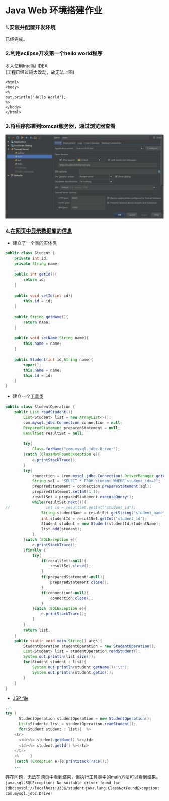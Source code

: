 # Java Web 环境搭建作业

### 1.安装并配置开发环境
已经完成。

### 2.利用eclipse开发第一个hello world程序
本人使用IntelliJ IDEA<br>
(工程已经过较大改动，故无法上图)
<br>
```
<html>
<body>
<%
out.println("Hello World");
%>
</body>
</html>
```

### 3.将程序部署到tomcat服务器，通过浏览器查看
![部署到tomcat](image/tomcat.png)

### 4.[在网页中显示数据库的信息](https://github.com/AvengerK/testJavaWebJSP/tree/master/javaWebCourse)
* 建立了一个[表的实体类](resources/Student.java)
```Java
public class Student {
    private int id;
    private String name;

    public int getId(){
        return id;
    }

    public void setId(int id){
        this.id = id;
    }

    public String getName(){
        return name;
    }

    public void setName(String name){
        this.name = name;
    }

    public Student(int id,String name){
        super();
        this.name = name;
        this.id = id;
    }
}
```
* 建立一个[工具类](resources/StudentOperation.java)
```Java
public class StudentOperation {
    public List readStudent(){
        List<Student> list = new ArrayList<>();
        com.mysql.jdbc.Connection connection = null;
        PreparedStatement preparedStatement = null;
        ResultSet resultSet = null;

        try{
            Class.forName("com.mysql.jdbc.Driver");
        }catch (ClassNotFoundException e){
            e.printStackTrace();
        }
        try{
            connection = (com.mysql.jdbc.Connection) DriverManager.getConnection("jdbc:mysql://localhost:3306/student","root",null);
            String sql = "SELECT * FROM student WHERE student_id>=?";
            preparedStatement = connection.prepareStatement(sql);
            preparedStatement.setInt(1,1);
            resultSet = preparedStatement.executeQuery();
            while(resultSet.next()){
//                int id = resultSet.getInt("student_id");
                String studentName = resultSet.getString("student_name");
                int studentId = resultSet.getInt("student_id");
                Student student = new Student(studentId,studentName);
                list.add(student);
            }
        }catch (SQLException e){
            e.printStackTrace();
        }finally {
            try{
                if(resultSet!=null){
                    resultSet.close();
                }
                if(preparedStatement!=null){
                    preparedStatement.close();
                }
                if(connection!=null){
                    connection.close();
                }
            }catch (SQLException e){
                e.printStackTrace();
            }
        }
        return list;
    }
    public static void main(String[] args){
        StudentOperation studentOperation = new StudentOperation();
        List<Student> list = studentOperation.readStudent();
        System.out.println(list.size());
        for(Student student : list){
            System.out.println(student.getName()+"\t");
            System.out.println(student.getId());
        }
    }
}
```
* [JSP file](resources/index.jsp)
```Java
...
try {
      StudentOperation studentOperation = new StudentOperation();
      List<Student> list = studentOperation.readStudent();
      for(Student student : list){  %>
    <tr>
      <td><%= student.getName() %></td>
      <td><%= student.getId() %></td>
    </tr>
    <%     }
    }catch (Exception e){e.printStackTrace();}
    ...
```

存在问题，无法在网页中看到结果，但执行工具类中的main方法可以看到结果。<br>
        `java.sql.SQLException: No suitable driver found for jdbc:mysql://localhost:3306/student`
        `java.lang.ClassNotFoundException: com.mysql.jdbc.Driver`

